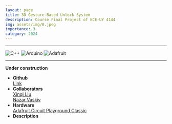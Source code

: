 ```yaml
---
layout: page
title: 3D Gesture-Based Unlock System
description: Course Final Project of ECE-UY 4144
img: assets/img/0.jpeg
importance: 3
category: 2024
---
```


***
![C++](https://img.shields.io/badge/C++-%2300599C.svg?logo=c%2B%2B&logoColor=white&style=for-the-badge)
![Arduino](https://img.shields.io/badge/Arduino-00979D?style=for-the-badge&logo=Arduino&logoColor=white)
![Adafruit](https://img.shields.io/badge/adafruit-000000?style=for-the-badge&logo=adafruit&logoColor=white)

***

**Under construction**
- **Github**\
  [Link](https://github.com/LucasLiuXinqi/Embedded-Challenge)
- **Collaborators**\
  [Xinqi Liu](https://github.com/LucasLiuXinqi)\
  [Nazar Vaskiv](https://github.com/LakiForstPro)
- **Hardware**\
  [Adafruit Circuit Playground Classic](https://www.adafruit.com/product/3000)
- **Description**